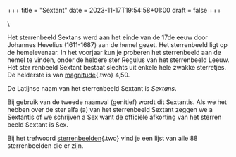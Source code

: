 +++
title = "Sextant"
date = 2023-11-17T19:54:58+01:00
draft = false
+++

\

Het sterrenbeeld Sextans werd aan het einde van de 17de eeuw door
Johannes Hevelius (1611-1687) aan de hemel gezet. Het sterrenbeeld ligt
op de hemelevenaar. In het voorjaar kun je proberen het sterrenbeeld aan
de hemel te vinden, onder de heldere ster Regulus van het sterrenbeeld
Leeuw. Het ster renbeeld Sextant bestaat slechts uit enkele hele zwakke
sterretjes. De helderste is van [magnitude](magnitud.html){.two} 4,50.

De Latijnse naam van het sterrenbeeld Sextant is *Sextans*.

Bij gebruik van de tweede naamval (genitief) wordt dit Sextantis. Als we
het hebben over de ster alfa (a) van het sterrenbeeld Sextant zeggen we
a Sextantis of we schrijven a Sex want de officiële afkorting van het
sterren beeld Sextant is Sex.

Bij het trefwoord [sterrenbeelden](sterrenb.html){.two} vind je een
lijst van alle 88 sterrenbeelden die er zijn.
